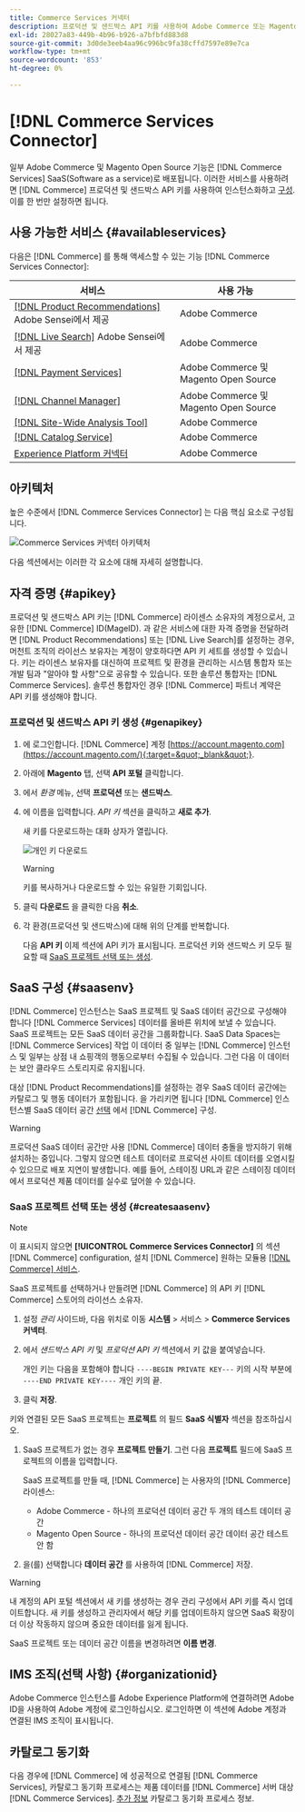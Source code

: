 ```yaml
---
title: Commerce Services 커넥터
description: 프로덕션 및 샌드박스 API 키를 사용하여 Adobe Commerce 또는 Magento Open Source 인스턴스를 서비스에 통합하는 방법을 알아봅니다.
exl-id: 28027a83-449b-4b96-b926-a7bfbfd883d8
source-git-commit: 3d0de3eeb4aa96c996bc9fa38cffd7597e89e7ca
workflow-type: tm+mt
source-wordcount: '853'
ht-degree: 0%

---
```


# [!DNL Commerce Services Connector]

일부 Adobe Commerce 및 Magento Open Source 기능은 [!DNL Commerce Services]  SaaS(Software as a service)로 배포됩니다. 이러한 서비스를 사용하려면 [!DNL Commerce] 프로덕션 및 샌드박스 API 키를 사용하여 인스턴스화하고 [구성](https://experienceleague.adobe.com/docs/commerce-admin/config/services/saas.html). 이를 한 번만 설정하면 됩니다.

## 사용 가능한 서비스 {#availableservices}

다음은 [!DNL Commerce] 를 통해 액세스할 수 있는 기능 [!DNL Commerce Services Connector]:

| 서비스 | 사용 가능 |
| ---|--- |
| [[!DNL Product Recommendations]](/help/product-recommendations/overview.md) Adobe Sensei에서 제공 | Adobe Commerce |
| [[!DNL Live Search]](/help/live-search/overview.md) Adobe Sensei에서 제공 | Adobe Commerce |
| [[!DNL Payment Services]](/help/payment-services/overview.md) | Adobe Commerce 및 Magento Open Source |
| [[!DNL Channel Manager]](https://experienceleague.adobe.com/docs/commerce-channels/channel-manager/intro-to-channel-manager/overview.html) | Adobe Commerce 및 Magento Open Source |
| [[!DNL Site-Wide Analysis Tool]](https://experienceleague.adobe.com/docs/commerce-operations/tools/site-wide-analysis-tool/intro.html) | Adobe Commerce |
| [[!DNL Catalog Service]](/help/catalog-service/overview.md) | Adobe Commerce |
| [Experience Platform 커넥터](/help/experience-platform-connector/overview.md) | Adobe Commerce |

## 아키텍처

높은 수준에서 [!DNL Commerce Services Connector] 는 다음 핵심 요소로 구성됩니다.

![Commerce Services 커넥터 아키텍처](assets/saas-config-sync-workflow.png)

다음 섹션에서는 이러한 각 요소에 대해 자세히 설명합니다.

## 자격 증명 {#apikey}

프로덕션 및 샌드박스 API 키는 [!DNL Commerce] 라이센스 소유자의 계정으로서, 고유한 [!DNL Commerce] ID(MageID). 과 같은 서비스에 대한 자격 증명을 전달하려면 [!DNL Product Recommendations] 또는 [!DNL Live Search]를 설정하는 경우, 머천트 조직의 라이선스 보유자는 계정이 양호하다면 API 키 세트를 생성할 수 있습니다. 키는 라이센스 보유자를 대신하여 프로젝트 및 환경을 관리하는 시스템 통합자 또는 개발 팀과 &quot;알아야 할 사항&quot;으로 공유할 수 있습니다. 또한 솔루션 통합자는 [!DNL Commerce Services]. 솔루션 통합자인 경우 [!DNL Commerce] 파트너 계약은 API 키를 생성해야 합니다.

### 프로덕션 및 샌드박스 API 키 생성 {#genapikey}

1. 에 로그인합니다. [!DNL Commerce] 계정 [https://account.magento.com](https://account.magento.com/){:target=&quot;_blank&quot;}.

1. 아래에 **Magento** 탭, 선택 **API 포털** 클릭합니다.

1. 에서 _환경_ 메뉴, 선택 **프로덕션** 또는 **샌드박스**.

1. 에 이름을 입력합니다. _API 키_ 섹션을 클릭하고 **새로 추가**.

   새 키를 다운로드하는 대화 상자가 열립니다.

   ![개인 키 다운로드](assets/download-api-private-key.png)

   >[!WARNING]
   >
   > 키를 복사하거나 다운로드할 수 있는 유일한 기회입니다.

1. 클릭 **다운로드** 을 클릭한 다음 **취소**.

1. 각 환경(프로덕션 및 샌드박스)에 대해 위의 단계를 반복합니다.

   다음 **API 키** 이제 섹션에 API 키가 표시됩니다. 프로덕션 키와 샌드박스 키 모두 필요할 때 [SaaS 프로젝트 선택 또는 생성](#createsaasenv).

## SaaS 구성 {#saasenv}

[!DNL Commerce] 인스턴스는 SaaS 프로젝트 및 SaaS 데이터 공간으로 구성해야 합니다 [!DNL Commerce Services] 데이터를 올바른 위치에 보낼 수 있습니다. SaaS 프로젝트는 모든 SaaS 데이터 공간을 그룹화합니다. SaaS Data Spaces는 [!DNL Commerce Services] 작업 이 데이터 중 일부는 [!DNL Commerce] 인스턴스 및 일부는 상점 내 쇼핑객의 행동으로부터 수집될 수 있습니다. 그런 다음 이 데이터는 보안 클라우드 스토리지로 유지됩니다.

대상 [!DNL Product Recommendations]를 설정하는 경우 SaaS 데이터 공간에는 카탈로그 및 행동 데이터가 포함됩니다. 을 가리키면 됩니다 [!DNL Commerce] 인스턴스별 SaaS 데이터 공간 [선택](https://docs.magento.com/user-guide/configuration/services/saas.html) 에서 [!DNL Commerce] 구성.

>[!WARNING]
>
> 프로덕션 SaaS 데이터 공간만 사용 [!DNL Commerce] 데이터 충돌을 방지하기 위해 설치하는 중입니다. 그렇지 않으면 테스트 데이터로 프로덕션 사이트 데이터를 오염시킬 수 있으므로 배포 지연이 발생합니다. 예를 들어, 스테이징 URL과 같은 스테이징 데이터에서 프로덕션 제품 데이터를 실수로 덮어쓸 수 있습니다.

### SaaS 프로젝트 선택 또는 생성 {#createsaasenv}

>[!NOTE]
>
> 이 표시되지 않으면 **[!UICONTROL Commerce Services Connector]** 의 섹션 [!DNL Commerce] configuration, 설치 [!DNL Commerce] 원하는 모듈용 [[!DNL Commerce] 서비스](#availableservices).

SaaS 프로젝트를 선택하거나 만들려면 [!DNL Commerce] 의 API 키 [!DNL Commerce] 스토어의 라이선스 소유자.

1. 설정 _관리_ 사이드바, 다음 위치로 이동 **시스템** > 서비스 > **Commerce Services 커넥터**.

1. 에서 _샌드박스 API 키_ 및 _프로덕션 API 키_ 섹션에서 키 값을 붙여넣습니다.

   개인 키는 다음을 포함해야 합니다 `----BEGIN PRIVATE KEY---` 키의 시작 부분에 `----END PRIVATE KEY----` 개인 키의 끝.

1. 클릭 **저장**.

키와 연결된 모든 SaaS 프로젝트는 **프로젝트** 의 필드 **SaaS 식별자** 섹션을 참조하십시오.

1. SaaS 프로젝트가 없는 경우 **프로젝트 만들기**. 그런 다음 **프로젝트** 필드에 SaaS 프로젝트의 이름을 입력합니다.

   SaaS 프로젝트를 만들 때, [!DNL Commerce] 는 사용자의 [!DNL Commerce] 라이센스:
   - Adobe Commerce - 하나의 프로덕션 데이터 공간 두 개의 테스트 데이터 공간
   - Magento Open Source - 하나의 프로덕션 데이터 공간 데이터 공간 테스트 안 함

1. 을(를) 선택합니다 **데이터 공간** 를 사용하여 [!DNL Commerce] 저장.

>[!WARNING]
>
> 내 계정의 API 포털 섹션에서 새 키를 생성하는 경우 관리 구성에서 API 키를 즉시 업데이트합니다. 새 키를 생성하고 관리자에서 해당 키를 업데이트하지 않으면 SaaS 확장이 더 이상 작동하지 않으며 중요한 데이터를 잃게 됩니다.

SaaS 프로젝트 또는 데이터 공간 이름을 변경하려면 **이름 변경**.

## IMS 조직(선택 사항) {#organizationid}

Adobe Commerce 인스턴스를 Adobe Experience Platform에 연결하려면 Adobe ID을 사용하여 Adobe 계정에 로그인하십시오. 로그인하면 이 섹션에 Adobe 계정과 연결된 IMS 조직이 표시됩니다.

## 카탈로그 동기화

다음 경우에 [!DNL Commerce] 에 성공적으로 연결됨 [!DNL Commerce Services], 카탈로그 동기화 프로세스는 제품 데이터를 [!DNL Commerce] 서버 대상 [!DNL Commerce Services]. [추가 정보](catalog-sync.md) 카탈로그 동기화 프로세스 정보.
